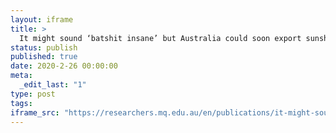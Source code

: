 ```yaml
---
layout: iframe
title: >
  It might sound ‘batshit insane’ but Australia could soon export sunshine to Asia via a 3,800km cable
status: publish
published: true
date: 2020-2-26 00:00:00
meta:
  _edit_last: "1"
type: post
tags:
iframe_src: "https://researchers.mq.edu.au/en/publications/it-might-sound-batshit-insane-but-australia-could-soon-export-sun"
---
```

        